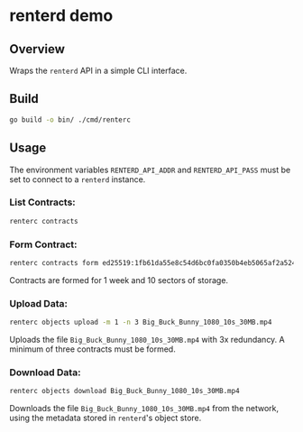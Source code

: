 # renterd demo

## Overview
Wraps the `renterd` API in a simple CLI interface.

## Build
```sh
go build -o bin/ ./cmd/renterc
```

## Usage
The environment variables `RENTERD_API_ADDR` and `RENTERD_API_PASS` must be set to connect to a `renterd` instance.
### List Contracts:
```sh
renterc contracts
```

### Form Contract:
```sh
renterc contracts form ed25519:1fb61da55e8c54d6bc0fa0350b4eb5065af2a52485714a16680e7e21f686e2c7
```

Contracts are formed for 1 week and 10 sectors of storage.

### Upload Data:
```sh
renterc objects upload -m 1 -n 3 Big_Buck_Bunny_1080_10s_30MB.mp4
```

Uploads the file `Big_Buck_Bunny_1080_10s_30MB.mp4` with 3x redundancy. A minimum
of three contracts must be formed.

### Download Data:
```sh
renterc objects download Big_Buck_Bunny_1080_10s_30MB.mp4
```

Downloads the file `Big_Buck_Bunny_1080_10s_30MB.mp4` from the network, using
the metadata stored in `renterd`'s object store.
